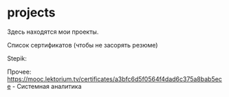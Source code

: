 # projects

Здесь находятся мои проекты.

Список сертификатов (чтобы не засорять резюме)

Stepik:

Прочее:
https://mooc.lektorium.tv/certificates/a3bfc6d5f0564f4dad6c375a8bab5ece - Системная аналитика

